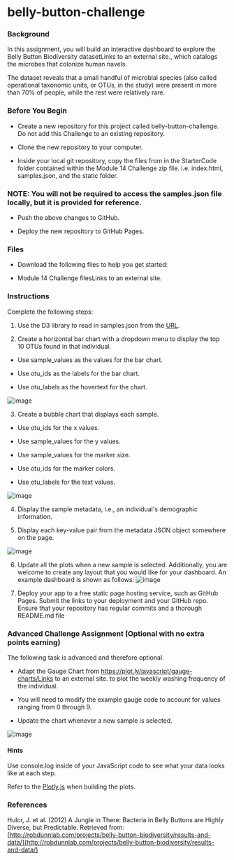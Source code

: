 # belly-button-challenge

### Background
In this assignment, you will build an interactive dashboard to explore the Belly Button Biodiversity datasetLinks to an external site., which catalogs the microbes that colonize human navels.

The dataset reveals that a small handful of microbial species (also called operational taxonomic units, or OTUs, in the study) were present in more than 70% of people, while the rest were relatively rare.

### Before You Begin
- Create a new repository for this project called belly-button-challenge. Do not add this Challenge to an existing repository.

- Clone the new repository to your computer.

- Inside your local git repository, copy the files from in the StarterCode folder contained within the Module 14 Challenge zip file. i.e. index.html, samples.json, and the static folder.

### NOTE: You will not be required to access the samples.json file locally, but it is provided for reference.

- Push the above changes to GitHub.

- Deploy the new repository to GitHub Pages.

### Files
- Download the following files to help you get started:

- Module 14 Challenge filesLinks to an external site.

### Instructions
Complete the following steps:

1. Use the D3 library to read in samples.json from the [URL](https://2u-data-curriculum-team.s3.amazonaws.com/dataviz-classroom/v1.1/14-Interactive-Web-Visualizations/02-Homework/samples.json).

2. Create a horizontal bar chart with a dropdown menu to display the top 10 OTUs found in that individual.

  - Use sample_values as the values for the bar chart.

  - Use otu_ids as the labels for the bar chart.

  - Use otu_labels as the hovertext for the chart.

![image](https://github.com/mehpree/belly-button-challenge/assets/131678606/3f5feaed-1f6d-4161-b7df-b541444cd313)

3. Create a bubble chart that displays each sample.

 - Use otu_ids for the x values.

 - Use sample_values for the y values.

 - Use sample_values for the marker size.

 - Use otu_ids for the marker colors.

 - Use otu_labels for the text values.

![image](https://github.com/mehpree/belly-button-challenge/assets/131678606/f4581704-4b06-4fa1-8db8-5d5b351995ee)

4. Display the sample metadata, i.e., an individual's demographic information.

5. Display each key-value pair from the metadata JSON object somewhere on the page.

![image](https://github.com/mehpree/belly-button-challenge/assets/131678606/081da2a7-71c0-4d83-9ad4-9f6bf3ac8618)

6. Update all the plots when a new sample is selected. Additionally, you are welcome to create any layout that you would like for your dashboard. An example dashboard is shown as follows:
![image](https://github.com/mehpree/belly-button-challenge/assets/131678606/625ff2bd-648b-4702-bf94-ea0a4e2107a4)

7. Deploy your app to a free static page hosting service, such as GitHub Pages. Submit the links to your deployment and your GitHub repo. Ensure that your repository has regular commits and a thorough README.md file

### Advanced Challenge Assignment (Optional with no extra points earning)
The following task is advanced and therefore optional.

 - Adapt the Gauge Chart from https://plot.ly/javascript/gauge-charts/Links to an external site. to plot the weekly washing frequency of the individual.

 - You will need to modify the example gauge code to account for values ranging from 0 through 9.

 - Update the chart whenever a new sample is selected.

![image](https://github.com/mehpree/belly-button-challenge/assets/131678606/15a6c377-4c76-4649-b927-4f3d1d2dbf32)

#### Hints
Use console.log inside of your JavaScript code to see what your data looks like at each step.

Refer to the [Plotly.js](https://plotly.com/javascript/) when building the plots.

### References
Hulcr, J. et al. (2012) A Jungle in There: Bacteria in Belly Buttons are Highly Diverse, but Predictable. Retrieved from: [http://robdunnlab.com/projects/belly-button-biodiversity/results-and-data/](http://robdunnlab.com/projects/belly-button-biodiversity/results-and-data/)
